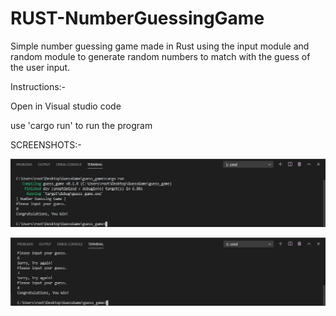 # RUST-NumberGuessingGame
Simple number guessing game made in Rust using the input module and random module to generate random numbers to match with the guess of the user input.


Instructions:-

Open in Visual studio code

use 'cargo run' to run the program


SCREENSHOTS:-

![](./images/1-rust_guessinggame.JPG)

![](./images/2-rust_guessinggame.JPG)
